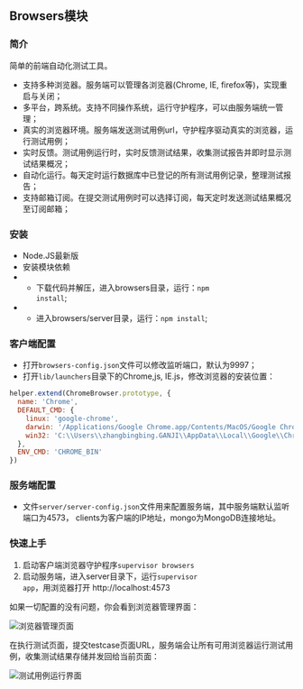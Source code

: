 ## Browsers模块
### 简介
简单的前端自动化测试工具。

* 支持多种浏览器。服务端可以管理各浏览器(Chrome, IE, firefox等)，实现重启与关闭；
* 多平台，跨系统。支持不同操作系统，运行守护程序，可以由服务端统一管理；
* 真实的浏览器环境。服务端发送测试用例url，守护程序驱动真实的浏览器，运行测试用例；
* 实时反馈。测试用例运行时，实时反馈测试结果，收集测试报告并即时显示测试结果概况；
* 自动化运行。每天定时运行数据库中已登记的所有测试用例记录，整理测试报告；
* 支持邮箱订阅。在提交测试用例时可以选择订阅，每天定时发送测试结果概况至订阅邮箱；


### 安装
* Node.JS最新版
* 安装模块依赖 
* * 下载代码并解压，进入browsers目录，运行：<code>npm install</code>;
* * 进入browsers/server目录，运行：<code>npm install</code>;

### 客户端配置
* 打开<code>browsers-config.json</code>文件可以修改监听端口，默认为9997；
* 打开<code>lib/launchers</code>目录下的Chrome,js, IE.js，修改浏览器的安装位置：

```javascript
helper.extend(ChromeBrowser.prototype, {
  name: 'Chrome',
  DEFAULT_CMD: {
    linux: 'google-chrome',
    darwin: '/Applications/Google Chrome.app/Contents/MacOS/Google Chrome',
    win32: 'C:\\Users\\zhangbingbing.GANJI\\AppData\\Local\\Google\\Chrome\\Application\\chrome.exe'
  },
  ENV_CMD: 'CHROME_BIN'
})
```
### 服务端配置
* 文件<code>server/server-config.json</code>文件用来配置服务端，其中服务端默认监听端口为4573， clients为客户端的IP地址，mongo为MongoDB连接地址。

### 快速上手
1. 启动客户端浏览器守护程序<code>supervisor browsers</code>
2. 启动服务端，进入server目录下，运行<code>supervisor app</code>，用浏览器打开 http://localhost:4573

如果一切配置的没有问题，你会看到浏览器管理界面：

![浏览器管理页面][1]

在执行测试页面，提交testcase页面URL，服务端会让所有可用浏览器运行测试用例，收集测试结果存储并发回给当前页面：

![测试用例运行界面][2]


  [1]: https://raw.github.com/andy12530/Browsers/master/img/1.png
  [2]: https://raw.github.com/andy12530/Browsers/master/img/2.png
